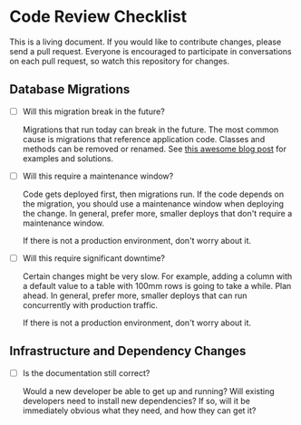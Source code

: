 # Code Review Checklist

This is a living document. If you would like to contribute changes, please send
a pull request. Everyone is encouraged to participate in conversations on each
pull request, so watch this repository for changes.

## Database Migrations

- [ ] Will this migration break in the future?

  Migrations that run today can break in the future. The most common cause is
  migrations that reference application code. Classes and methods can be removed
  or renamed. See [this awesome blog post](http://blog.testdouble.com/posts/2014-11-04-healthy-migration-habits.html)
  for examples and solutions.

- [ ] Will this require a maintenance window?

  Code gets deployed first, then migrations run. If the code depends on the
  migration, you should use a maintenance window when deploying the change. In
  general, prefer more, smaller deploys that don't require a maintenance window.

  If there is not a production environment, don't worry about it.

- [ ] Will this require significant downtime?

  Certain changes might be very slow. For example, adding a column with a
  default value to a table with 100mm rows is going to take a while. Plan ahead.
  In general, prefer more, smaller deploys that can run concurrently with
  production traffic.

  If there is not a production environment, don't worry about it.

## Infrastructure and Dependency Changes

- [ ] Is the documentation still correct?

  Would a new developer be able to get up and running? Will existing developers
  need to install new dependencies? If so, will it be immediately obvious what
  they need, and how they can get it?
